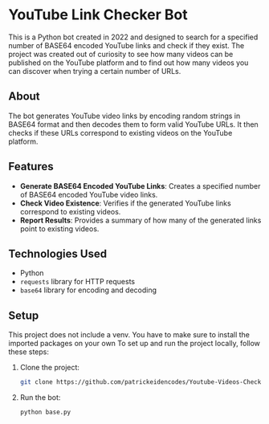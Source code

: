 # YouTube Link Checker Bot

This is a Python bot created in 2022 and designed to search for a specified number of BASE64 encoded YouTube links and check if they exist. The project was created out of curiosity to see how many videos can be published on the YouTube platform and to find out how many videos you can discover when trying a certain number of URLs.

## About

The bot generates YouTube video links by encoding random strings in BASE64 format and then decodes them to form valid YouTube URLs. It then checks if these URLs correspond to existing videos on the YouTube platform.

## Features

- **Generate BASE64 Encoded YouTube Links**: Creates a specified number of BASE64 encoded YouTube video links.
- **Check Video Existence**: Verifies if the generated YouTube links correspond to existing videos.
- **Report Results**: Provides a summary of how many of the generated links point to existing videos.

## Technologies Used

- Python
- `requests` library for HTTP requests
- `base64` library for encoding and decoding

## Setup

This project does not include a venv. You have to make sure to install the imported packages on your own
To set up and run the project locally, follow these steps:

1. Clone the project:
   ```bash
   git clone https://github.com/patrickeidencodes/Youtube-Videos-Checker-Python-Bot.git
   ```
2. Run the bot:
   ```bash
   python base.py
   ```
   
